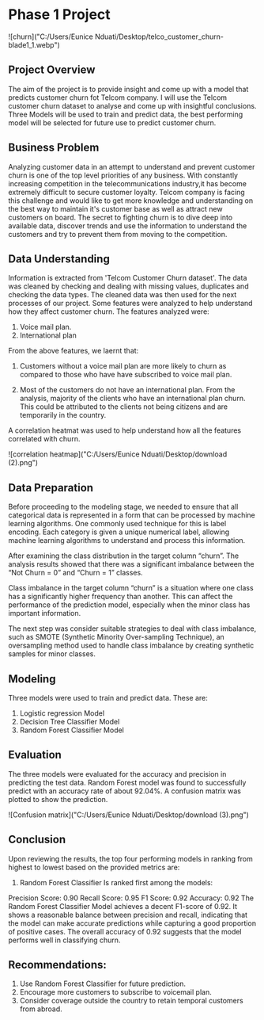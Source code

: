 # Phase 1 Project
![churn]("C:/Users/Eunice Nduati/Desktop/telco_customer_churn-blade1_1.webp")


## Project Overview
The aim of the project is to provide insight and come up with a model that predicts customer churn fot Telcom company. I will use the Telcom customer churn dataset to analyse and come up with insightful conclusions. Three Models will be used to train and predict data, the best performing model will be selected for future use to predict customer churn.

## Business Problem

Analyzing customer data in an attempt to understand and prevent customer churn is one of the top level priorities of any business. With constantly increasing competition in the telecommunications industry,it has become extremely difficult to secure customer loyalty. Telcom company is facing this challenge and would like to get more knowledge and understanding on the best way to maintain it's customer base as well as attract new customers on board. The secret to fighting churn is to dive deep into available data, discover trends and use the information to understand the customers and try to prevent them from moving to the competition.


## Data Understanding

Information is extracted from 'Telcom Customer Churn dataset'. The data was cleaned by checking and dealing with missing values, duplicates and checking the data types. The cleaned data was then used for the next processes of our project.
Some features were analyzed to help understand how they affect customer churn. The features analyzed were:
1. Voice mail plan.
2. International plan

From the above features, we laernt that:
1. Customers without a voice mail plan are more likely to churn as compared to those who have have subscribed to voice mail plan.

2. Most of the customers do not have an international plan. From the analysis, majority of the clients who have an international plan churn. This could be attributed to the clients not being citizens and are temporarily in the country.

A correlation heatmat was used to help understand how all the features correlated with churn.

![correlation heatmap]("C:/Users/Eunice Nduati/Desktop/download (2).png")


## Data Preparation

Before proceeding to the modeling stage, we needed to ensure that all categorical data is represented in a form that can be processed by machine learning algorithms. One commonly used technique for this is label encoding. Each category is given a unique numerical label, allowing machine learning algorithms to understand and process this information.

After examining the class distribution in the target column “churn”. The analysis results showed that there was a significant imbalance between the “Not Churn = 0” and “Churn = 1” classes.

Class imbalance in the target column “churn” is a situation where one class has a significantly higher frequency than another. This can affect the performance of the prediction model, especially when the minor class has important information.

The next step was consider suitable strategies to deal with class imbalance, such as SMOTE (Synthetic Minority Over-sampling Technique), an oversampling method used to handle class imbalance by creating synthetic samples for minor classes.



## Modeling

Three models were used to train and predict data. These are:

1. Logistic regression Model
2. Decision Tree Classifier Model
3. Random Forest Classifier Model


## Evaluation

The three models were evaluated for the accuracy and precision in predicting the test data. Random Forest model was found to successfully predict with an accuracy rate of about 92.04%. A confusion matrix was plotted to show the prediction.

![Confusion matrix]("C:/Users/Eunice Nduati/Desktop/download (3).png")

## Conclusion

Upon reviewing the results, the top four performing models in ranking from highest to lowest based on the provided metrics are:

1. Random Forest Classifier
Is ranked first among the models:

Precision Score: 0.90 Recall Score: 0.95 F1 Score: 0.92 Accuracy: 0.92 The Random Forest Classifier Model achieves a decent F1-score of 0.92. It shows a reasonable balance between precision and recall, indicating that the model can make accurate predictions while capturing a good proportion of positive cases. The overall accuracy of 0.92 suggests that the model performs well in classifying churn.

## Recommendations:
1. Use Random Forest Classifier for future prediction.
2. Encourage more customers to subscribe to voicemail plan.
3. Consider coverage outside the country to retain temporal customers from abroad.